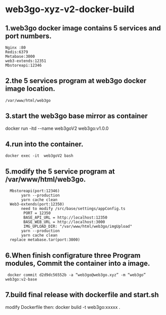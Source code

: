# web3go-xyz-v2-docker-build
## 1.web3go docker image contains 5 services and port numbers.
    Nginx :80       
    Redis:6379
    Metabase:3000  
    web3-extends:12351
    Mbstoreapi:12346
## 2.the 5 services program at web3go docker image location.
    /var/www/html/web3go
## 3.start the web3go base mirror as container
   docker run -itd --name web3goV2  web3go:v1.0.0 
## 4.run into the container.
    docker exec -it  web3goV2 bash
## 5.modify the 5 service program at /var/www/html/web3go.
 ```
   Mbstoreapi(port:12346)
        yarn --production
        yarn cache clean
   Web3-extends(port:12350)
        need to modify /src/base/settings/appConfig.ts
         PORT = 12350
         BASE_API_URL = http://localhost:12350
         BASE_WEB_URL = http://localhost:3000
         IMG_UPLOAD_DIR: "/var/www/html/web3go/imgUpload"
        yarn --production
        yarn cache clean
   replace metabase.tar(port:3000)
   ```
## 6.When finish configrature three Program modules, Commit the container into a image.
     docker commit d2d9dc56552b -a “web3go@web3go.xyz” -m “web3go”  web3go:v2-base  
    
## 7.build final release with dockerfile and start.sh
   
   modify Dockerfile
   then:
   docker bulid -t web3go:xxxxx .

   
   
